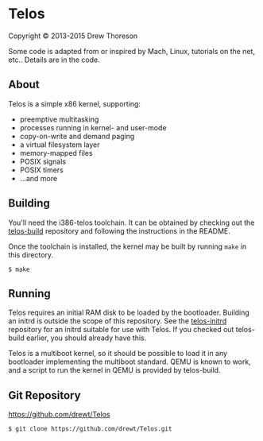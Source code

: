 Telos
=====

Copyright © 2013-2015 Drew Thoreson

Some code is adapted from or inspired by Mach, Linux, tutorials on the net,
etc..  Details are in the code.

About
-----

Telos is a simple x86 kernel, supporting:

* preemptive multitasking
* processes running in kernel- and user-mode
* copy-on-write and demand paging
* a virtual filesystem layer
* memory-mapped files
* POSIX signals
* POSIX timers
* ...and more

Building
--------

You'll need the i386-telos toolchain.  It can be obtained by checking out the
[telos-build](https://github.com/drewt/telos-build "telos-build") repository
and following the instructions in the README.

Once the toolchain is installed, the kernel may be built by running `make` in
this directory.

    $ make

Running
-------

Telos requires an initial RAM disk to be loaded by the bootloader.  Building
an initrd is outside the scope of this repository.  See the
[telos-initrd](https://github.com/drewt/telos-initrd "telos-initrd") repository
for an initrd suitable for use with Telos.  If you checked out telos-build
earlier, you should already have this.

Telos is a multiboot kernel, so it should be possible to load it in any
bootloader implementing the multiboot standard.  QEMU is known to work, and
a script to run the kernel in QEMU is provided by telos-build.

Git Repository
--------------

https://github.com/drewt/Telos

    $ git clone https://github.com/drewt/Telos.git

